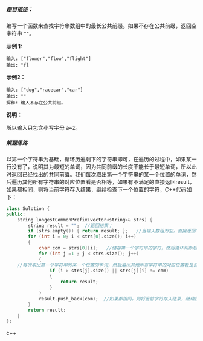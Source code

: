 ##### 题目描述：

编写一个函数来查找字符串数组中的最长公共前缀。如果不存在公共前缀，返回空字符串 `""`。

**示例 1:**

```
输入: ["flower","flow","flight"]
输出: "fl
```

**示例2：**

```
输入: ["dog","racecar","car"]
输出: ""
解释: 输入不存在公共前缀。
```

**说明：**

所以输入只包含小写字母 a~z。



##### 解题思路

以第一个字符串为基础，循环历遍剩下的字符串即可，在遍历的过程中，如果某一行没有了，说明其为最短的单词，因为共同前缀的长度不能长于最短单词，所以此时返回已经找出的共同前缀。我们每次取出第一个字符串的某一个位置的单词，然后遍历其他所有字符串的对应位置看是否相等，如果有不满足的直接返回result，如果都相同，则将当前字符存入结果，继续检查下一个位置的字符，C++代码如下：

```c++
class Sulotion {
public:
	string longestCommonPrefix(vector<string>& strs) {
		string result = "";  //返回结果；
		if (strs.empty()) { return result; };   //当输入数组为空，直接返回“”
		for (int i = 0; i < strs[0].size(); i++)
		{
			char com = strs[0][i];   //储存第一个字符串的字符，然后循环判断后续字符串是否有相同的字符前缀,
			for (int j =1 ; j < strs.size(); j++)
			{
	//每次取出第一个字符串的某一个位置的单词，然后遍历其他所有字符串的对应位置看是否相等，如果有不满足的直接返回result
				if (i > strs[j].size() || strs[j][i] != com) 
				{
					return result;
				}
			}
			result.push_back(com);  //如果都相同，则将当前字符存入结果，继续检查下一个位置的字符
		}
		return result;
	}
};
```

c++
